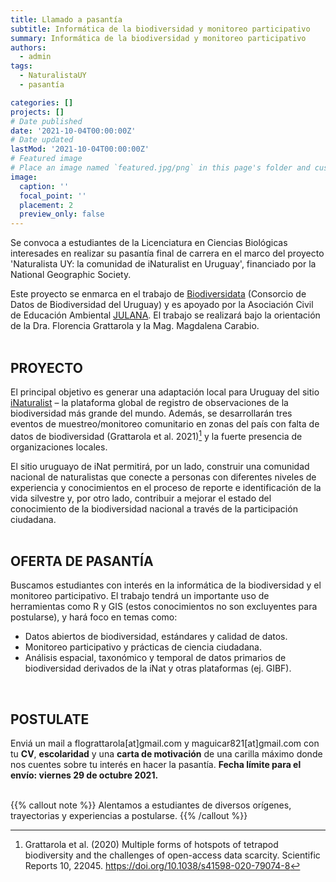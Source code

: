 ```yaml
---
title: Llamado a pasantía
subtitle: Informática de la biodiversidad y monitoreo participativo
summary: Informática de la biodiversidad y monitoreo participativo
authors:
  - admin
tags:
  - NaturalistaUY
  - pasantía

categories: []
projects: []
# Date published
date: '2021-10-04T00:00:00Z'
# Date updated
lastMod: '2021-10-04T00:00:00Z'
# Featured image
# Place an image named `featured.jpg/png` in this page's folder and customize its options here.
image:
  caption: ''
  focal_point: ''
  placement: 2
  preview_only: false
---
```


Se convoca a estudiantes de la Licenciatura en Ciencias Biológicas interesades en realizar su pasantía final de carrera en el marco del proyecto 'Naturalista UY: la comunidad de iNaturalist en Uruguay', financiado por la National Geographic Society.  

Este proyecto se enmarca en el trabajo de [Biodiversidata](https://biodiversidata.org/es/) (Consorcio de Datos de Biodiversidad del Uruguay) y es apoyado por la Asociación Civil de Educación Ambiental [JULANA](https://julana.org/). El trabajo se realizará bajo la orientación de la Dra. Florencia Grattarola y la Mag. Magdalena Carabio.  
<br>

##	PROYECTO
El principal objetivo es generar una adaptación local para Uruguay del sitio [iNaturalist](https://www.inaturalist.org/) – la plataforma global de registro de observaciones de la biodiversidad más grande del mundo. Además, se desarrollarán tres eventos de muestreo/monitoreo comunitario en zonas del país con falta de datos de biodiversidad (Grattarola et al. 2021)[^1]  y la fuerte presencia de organizaciones locales.  

El sitio uruguayo de iNat permitirá, por un lado, construir una comunidad nacional de naturalistas que conecte a personas con diferentes niveles de experiencia y conocimientos en el proceso de reporte e identificación de la vida silvestre y, por otro lado, contribuir a mejorar el estado del conocimiento de la biodiversidad nacional a través de la participación ciudadana.  
<br>

##	OFERTA DE PASANTÍA
Buscamos estudiantes con interés en la informática de la biodiversidad y el monitoreo participativo. El trabajo tendrá un importante uso de herramientas como R y GIS (estos conocimientos no son excluyentes para postularse), y hará foco en temas como:  

-	Datos abiertos de biodiversidad, estándares y calidad de datos.  
-	Monitoreo participativo y prácticas de ciencia ciudadana.  
-	Análisis espacial, taxonómico y temporal de datos primarios de biodiversidad derivados de la iNat y otras plataformas (ej. GIBF).  
<br>

##	POSTULATE
Enviá un mail a flograttarola[at]gmail.com y maguicar821[at]gmail.com con tu **CV**, **escolaridad** y una **carta de motivación** de una carilla máximo donde nos cuentes sobre tu interés en hacer la pasantía. **Fecha límite para el envío: viernes 29 de octubre 2021.**   
<br>

{{% callout note %}}
Alentamos a estudiantes de diversos orígenes, trayectorias y experiencias a postularse.
{{% /callout %}}  

[^1]: Grattarola et al. (2020) Multiple forms of hotspots of tetrapod biodiversity and the challenges of open-access data scarcity. Scientific Reports 10, 22045. https://doi.org/10.1038/s41598-020-79074-8
